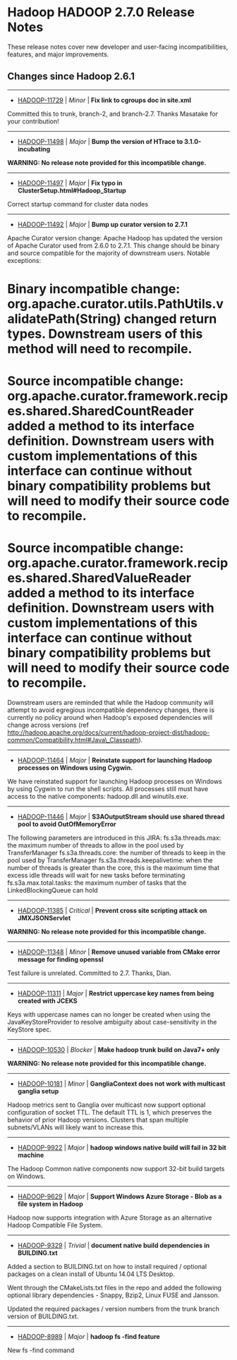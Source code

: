 # Hadoop HADOOP 2.7.0 Release Notes

These release notes cover new developer and user-facing incompatibilities, features, and major improvements.

## Changes since Hadoop 2.6.1

---

* [HADOOP-11729](https://issues.apache.org/jira/browse/HADOOP-11729) | *Minor* | **Fix link to cgroups doc in site.xml**

Committed this to trunk, branch-2, and branch-2.7. Thanks Masatake for your contribution!

---

* [HADOOP-11498](https://issues.apache.org/jira/browse/HADOOP-11498) | *Major* | **Bump the version of HTrace to 3.1.0-incubating**

**WARNING: No release note provided for this incompatible change.**

---

* [HADOOP-11497](https://issues.apache.org/jira/browse/HADOOP-11497) | *Major* | **Fix typo in ClusterSetup.html#Hadoop\_Startup**

Correct startup command for cluster data nodes

---

* [HADOOP-11492](https://issues.apache.org/jira/browse/HADOOP-11492) | *Major* | **Bump up curator version to 2.7.1**

Apache Curator version change: Apache Hadoop has updated the version of Apache Curator used from 2.6.0 to 2.7.1. This change should be binary and source compatible for the majority of downstream users. Notable exceptions:
# Binary incompatible change: org.apache.curator.utils.PathUtils.validatePath(String) changed return types. Downstream users of this method will need to recompile.
# Source incompatible change: org.apache.curator.framework.recipes.shared.SharedCountReader added a method to its interface definition. Downstream users with custom implementations of this interface can continue without binary compatibility problems but will need to modify their source code to recompile.
# Source incompatible change: org.apache.curator.framework.recipes.shared.SharedValueReader added a method to its interface definition. Downstream users with custom implementations of this interface can continue without binary compatibility problems but will need to modify their source code to recompile.

Downstream users are reminded that while the Hadoop community will attempt to avoid egregious incompatible dependency changes, there is currently no policy around when Hadoop's exposed dependencies will change across versions (ref http://hadoop.apache.org/docs/current/hadoop-project-dist/hadoop-common/Compatibility.html#Java\_Classpath).

---

* [HADOOP-11464](https://issues.apache.org/jira/browse/HADOOP-11464) | *Major* | **Reinstate support for launching Hadoop processes on Windows using Cygwin.**

We have reinstated support for launching Hadoop processes on Windows by using Cygwin to run the shell scripts.  All processes still must have access to the native components: hadoop.dll and winutils.exe.

---

* [HADOOP-11446](https://issues.apache.org/jira/browse/HADOOP-11446) | *Major* | **S3AOutputStream should use shared thread pool to avoid OutOfMemoryError**

The following parameters are introduced in this JIRA:
fs.s3a.threads.max:    the maximum number of threads to allow in the pool used by TransferManager
fs.s3a.threads.core:    the number of threads to keep in the pool used by TransferManager
fs.s3a.threads.keepalivetime:  when the number of threads is greater than the core, this is the maximum time that excess idle threads will wait for new tasks before terminating
fs.s3a.max.total.tasks:    the maximum number of tasks that the LinkedBlockingQueue can hold

---

* [HADOOP-11385](https://issues.apache.org/jira/browse/HADOOP-11385) | *Critical* | **Prevent cross site scripting attack on JMXJSONServlet**

**WARNING: No release note provided for this incompatible change.**

---

* [HADOOP-11348](https://issues.apache.org/jira/browse/HADOOP-11348) | *Minor* | **Remove unused variable from CMake error message for finding openssl**

Test failure is unrelated.  Committed to 2.7.  Thanks, Dian.

---

* [HADOOP-11311](https://issues.apache.org/jira/browse/HADOOP-11311) | *Major* | **Restrict uppercase key names from being created with JCEKS**

Keys with uppercase names can no longer be created when using the JavaKeyStoreProvider to resolve ambiguity about case-sensitivity in the KeyStore spec.

---

* [HADOOP-10530](https://issues.apache.org/jira/browse/HADOOP-10530) | *Blocker* | **Make hadoop trunk build on Java7+ only**

**WARNING: No release note provided for this incompatible change.**

---

* [HADOOP-10181](https://issues.apache.org/jira/browse/HADOOP-10181) | *Minor* | **GangliaContext does not work with multicast ganglia setup**

Hadoop metrics sent to Ganglia over multicast now support optional configuration of socket TTL.  The default TTL is 1, which preserves the behavior of prior Hadoop versions.  Clusters that span multiple subnets/VLANs will likely want to increase this.

---

* [HADOOP-9922](https://issues.apache.org/jira/browse/HADOOP-9922) | *Major* | **hadoop windows native build will fail in 32 bit machine**

The Hadoop Common native components now support 32-bit build targets on Windows.

---

* [HADOOP-9629](https://issues.apache.org/jira/browse/HADOOP-9629) | *Major* | **Support Windows Azure Storage - Blob as a file system in Hadoop**

Hadoop now supports integration with Azure Storage as an alternative Hadoop Compatible File System.

---

* [HADOOP-9329](https://issues.apache.org/jira/browse/HADOOP-9329) | *Trivial* | **document native build dependencies in BUILDING.txt**

Added a section to BUILDING.txt on how to install required / optional packages on a clean install of Ubuntu 14.04 LTS Desktop.

Went through the CMakeLists.txt files in the repo and added the following optional library dependencies - Snappy, Bzip2, Linux FUSE and Jansson.

Updated the required packages / version numbers from the trunk branch version of BUILDING.txt.

---

* [HADOOP-8989](https://issues.apache.org/jira/browse/HADOOP-8989) | *Major* | **hadoop fs -find feature**

New fs -find command



